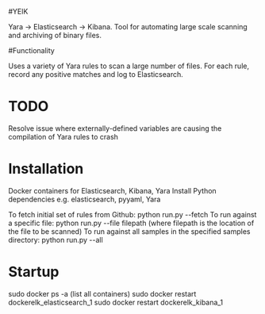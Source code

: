 #YElK

Yara -> Elasticsearch -> Kibana. Tool for automating large scale scanning and archiving of binary files.

#Functionality

Uses a variety of Yara rules to scan a large number of files. For each rule, record any positive matches and log to Elasticsearch.

# TODO

Resolve issue where externally-defined variables are causing the compilation of Yara rules to crash

# Installation

Docker containers for Elasticsearch, Kibana, Yara
Install Python dependencies e.g. elasticsearch, pyyaml, Yara

To fetch initial set of rules from Github: python run.py --fetch
To run against a specific file: python run.py --file filepath (where filepath is the location of the file to be scanned)
To run against all samples in the specified samples directory: python run.py --all

# Startup

sudo docker ps -a (list all containers)
sudo docker restart dockerelk_elasticsearch_1
sudo docker restart dockerelk_kibana_1